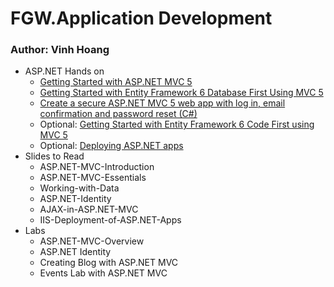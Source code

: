 # FGW.Application Development

### Author: Vinh Hoang

- ASP.NET Hands on
  - [Getting Started with ASP.NET MVC 5](https://docs.microsoft.com/en-us/aspnet/mvc/overview/getting-started/introduction/)
  - [Getting Started with Entity Framework 6 Database First Using MVC 5](https://docs.microsoft.com/en-us/aspnet/mvc/overview/getting-started/database-first-development/)
  - [Create a secure ASP.NET MVC 5 web app with log in, email confirmation and password reset (C#)](https://docs.microsoft.com/en-us/aspnet/mvc/overview/security/create-an-aspnet-mvc-5-web-app-with-email-confirmation-and-password-reset)
  - Optional: [Getting Started with Entity Framework 6 Code First using MVC 5](https://docs.microsoft.com/en-us/aspnet/mvc/overview/getting-started/getting-started-with-ef-using-mvc/)
  - Optional: [Deploying ASP.NET apps](https://docs.microsoft.com/en-us/azure/app-service/app-service-web-get-started-dotnet-framework)
- Slides to Read
  - ASP.NET-MVC-Introduction
  - ASP.NET-MVC-Essentials
  - Working-with-Data
  - ASP.NET-Identity
  - AJAX-in-ASP.NET-MVC
  - IIS-Deployment-of-ASP.NET-Apps
- Labs
  - ASP.NET-MVC-Overview
  - ASP.NET Identity
  - Creating Blog with ASP.NET MVC
  - Events Lab with ASP.NET MVC
  